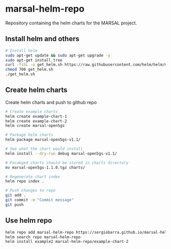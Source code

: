 # marsal-helm-repo
Repository containing the helm charts for the MARSAL project.

## Install helm and others
```bash
# Install helm
sudo apt-get update && sudo apt-get upgrade -y
sudo apt-get install tree
curl -fsSL -o get_helm.sh https://raw.githubusercontent.com/helm/helm/main/scripts/get-helm-3
chmod 700 get_helm.sh
./get_helm.sh
```

## Create helm charts
Create helm charts and push to github repo
```bash
# Create example charts
helm create example-chart-1
helm create example-chart-2
helm create marsal-open5gs

# Package helm charts
helm package marsal-open5gs-v1.1/

# See what the chart would install
helm install --dry-run debug marsal-open5gs-v1.1/

# Pacakged charts should be stored in charts directory
mv marsal-open5gs-1.1.0.tgz charts/

# Regenerate chart index
helm repo index .

# Push changes to repo
git add .
git commit -m "Commit message"
git push
```

## Use helm repo

```bash
helm repo add marsal-helm-repo https://sergiobarra.github.io/marsal-helm-repo/
helm search repo marsal-helm-repo
helm install example2 marsal-helm-repo/example-chart-2
```